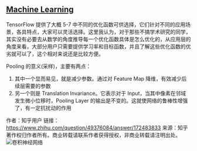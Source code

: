 ## [Machine Learning](https://zhuanlan.zhihu.com/p/24524583)

TensorFlow 提供了大概 5-7 中不同的优化函数可供选择，它们针对不同的应用场景，各具特点，大家可以灵活选择。这里我认为，对于那些不搞学术研究的同学，其实没有必要去从数学的角度推导每一个优化函数具体是怎么优化的，从应用层的角度来看，大部分用户只需要提供学习率和目标函数，并且了解这些优化函数的优劣就可以了，这个相对来说还是比较方便。

Pooling 的意义(采样)，主要有两点：


1. 其中一个显而易见，就是减少参数。通过对 Feature Map 降维，有效减少后续层需要的参数
2. 另一个则是 Translation Invariance。它表示对于 Input，当其中像素在邻域发生微小位移时，Pooling Layer 的输出是不变的。这就使网络的鲁棒性增强了，有一定抗扰动的作用


作者：知乎用户
链接：https://www.zhihu.com/question/49376084/answer/172483833
来源：知乎
著作权归作者所有。商业转载请联系作者获得授权，非商业转载请注明出处。
![卷积神经网络](http://n.sinaimg.cn/translate/20170322/kYES-fycnyhm2055646.jpg)